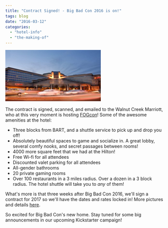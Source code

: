 ```yaml
---
title: "Contract Signed! - Big Bad Con 2016 is on!"
tags: blog
date: "2016-03-12"
categories: 
  - "hotel-info"
  - "the-making-of"
---
```


[![Outside at night](/images/oakwc_main01-300x161.jpg)](http://www.bigbadcon.com/wp-content/uploads/2016/03/oakwc_main01.jpg)

The contract is signed, scanned, and emailed to the Walnut Creek Marriott, who at this very moment is hosting [FOGcon](http://fogcon.org/)! Some of the awesome amenities at the hotel:

- Three blocks from BART, and a shuttle service to pick up and drop you off!
- Absolutely beautiful spaces to game and socialize in. A great lobby, several comfy nooks, and secret passages between rooms!
- 4000 more square feet that we had at the Hilton!
- Free Wi-fi for all attendees
- Discounted valet parking for all attendees
- All-gender bathrooms
- 20 private gaming rooms
- Over 100 restaurants in a 3 miles radius. Over a dozen in a 3 block radius. The hotel shuttle will take you to _any_ of them!

What's more is that three weeks after Big Bad Con 2016, we'll sign a contract for 2017 so we'll have the dates and rates locked in! More pictures and details [here](http://www.bigbadcon.com/a-new-home-in-walnut-creek/).

So excited for Big Bad Con's new home. Stay tuned for some big announcements in our upcoming Kickstarter campaign!
